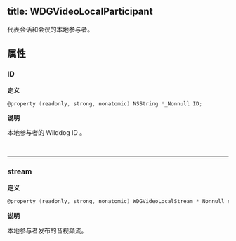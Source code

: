 title: WDGVideoLocalParticipant
---

代表会话和会议的本地参与者。

## 属性

### ID

**定义**

```objectivec
@property (readonly, strong, nonatomic) NSString *_Nonnull ID;
```

**说明**

本地参与者的 Wilddog ID 。

</br>

---

### stream

**定义**

```objectivec
@property (readonly, strong, nonatomic) WDGVideoLocalStream *_Nonnull stream;
```

**说明**

本地参与者发布的音视频流。
